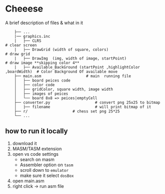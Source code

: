 
# Cheeese

A brief description of files & what in it

```
    ├── ...
    |── graphics.inc
    |   ├── CLRS                                                           # clear screen
    |   ├── DrawGrid (width of square, colors)                             # draw grid 
    |   ├── DrawImg  (img, width of image, startPoint)                     # draw image **skipping color 4**
    |   ├── Available_BackGround (startPoint ,highlightColor ,boardWidth)  # Color Background Of available move  
    ├── main.asm                    # main  running file
    │   ├── board peices code  
    │   ├── color code
    │   ├── gridColor, square width, image width
    │   ├── images of peices
    │   └── board 8x8 => peices|emptyCell
    ├── converter.py                    # convert png 25x25 to bitmap
    │   ├── filename                    # will print bitmap of it
    ├── r/                    # chess set png 25*25
    └── ...
```


## how to run it locally

1. download it 
2. MASM/TASM extension
3. open vs code settings 
    - search on masm
    - Assembler option on ```tasm```
    - scroll down to ```emulator```
    - make sure it select ```dosBox```
4.  open main.asm
5. right click -> run asm file

